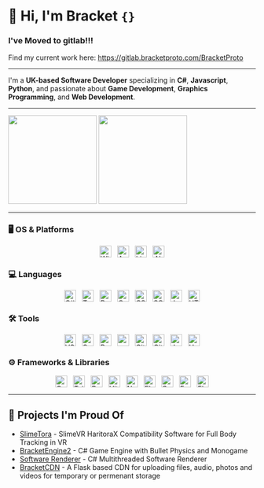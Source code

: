 # 👋 Hi, I'm **Bracket** `{}`

### I've Moved to gitlab!!!
Find my current work here: https://gitlab.bracketproto.com/BracketProto

--- 

I'm a **UK-based Software Developer** specializing in **C#**, **Javascript**, **Python**, and passionate about **Game Development**, **Graphics Programming**, and **Web Development**.

---

<p align="left">
  <img height="180em" src="https://github-readme-stats.vercel.app/api?username=OCSYT&show_icons=true&hide_border=true&theme=radical"/>
  <img height="180em" src="https://github-readme-stats.vercel.app/api/top-langs/?username=OCSYT&layout=compact&langs_count=8&hide_border=true&theme=radical"/>
</p>


---

### 🖥️ OS & Platforms

<div align="left" style="display:flex; flex-wrap: wrap; justify-content: center; gap: 12px;">
  <img src="https://img.shields.io/badge/Windows_10/11-0078D7?style=for-the-badge&logo=windows&logoColor=white" alt="Windows 10/11" height="24" />
  <img src="https://img.shields.io/badge/Arch_Linux-1E90FF?style=for-the-badge&logo=archlinux&logoColor=white" alt="Arch Linux" height="24" />
  <img src="https://img.shields.io/badge/Linux_Mint-6CC644?style=for-the-badge&logo=linuxmint&logoColor=white" alt="Linux Mint" height="24" />
  <img src="https://img.shields.io/badge/.NET-68217A?style=for-the-badge&logo=dotnet&logoColor=white" alt=".NET" height="24" />
</div>

### 💻 Languages

<div align="left" style="display:flex; flex-wrap: wrap; justify-content: center; gap: 12px;">
  <img src="https://img.shields.io/badge/C%23-3178C6?style=for-the-badge&logo=csharp&logoColor=white" alt="C#" height="24" />
  <img src="https://img.shields.io/badge/TypeScript-3178C6?style=for-the-badge&logo=typescript&logoColor=white" alt="TypeScript" height="24" />
  <img src="https://img.shields.io/badge/Python-3776AB?style=for-the-badge&logo=python&logoColor=white" alt="Python" height="24" />
  <img src="https://img.shields.io/badge/C%2B%2B-00599C?style=for-the-badge&logo=c%2B%2B&logoColor=white" alt="C++" height="24" />
  <img src="https://img.shields.io/badge/CSS3-264DE4?style=for-the-badge&logo=css3&logoColor=white" alt="CSS3" height="24" />
  <img src="https://img.shields.io/badge/SQL-31648B?style=for-the-badge&logo=sqlite&logoColor=white" alt="SQL" height="24" />
  <img src="https://img.shields.io/badge/JavaScript-F7DF1E?style=for-the-badge&logo=javascript&logoColor=black" alt="JavaScript" height="24" />
  <img src="https://img.shields.io/badge/HTML5-E34F26?style=for-the-badge&logo=html5&logoColor=white" alt="HTML5" height="24" />
</div>

### 🛠️ Tools

<div align="left" style="display:flex; flex-wrap: wrap; justify-content: center; gap: 12px;">
  <img src="https://img.shields.io/badge/Visual_Studio_Code-007ACC?style=for-the-badge&logo=visualstudiocode&logoColor=white" alt="VS Code" height="24" />
  <img src="https://img.shields.io/badge/Supabase-3ECF8E?style=for-the-badge&logo=supabase&logoColor=white" alt="Supabase" height="24" />
  <img src="https://img.shields.io/badge/Postman-FF6C37?style=for-the-badge&logo=postman&logoColor=white" alt="Postman" height="24" />
  <img src="https://img.shields.io/badge/npm-CB3837?style=for-the-badge&logo=npm&logoColor=white" alt="npm" height="24" />
  <img src="https://img.shields.io/badge/Git-F05032?style=for-the-badge&logo=git&logoColor=white" alt="Git" height="24" />
  <img src="https://img.shields.io/badge/GitHub-181717?style=for-the-badge&logo=github&logoColor=white" alt="GitHub" height="24" />
  <img src="https://img.shields.io/badge/JetBrains_Rider-000000?style=for-the-badge&logo=rider&logoColor=white" alt="JetBrains Rider" height="24" />
  <img src="https://img.shields.io/badge/Unity-222C37?style=for-the-badge&logo=unity&logoColor=white" alt="Unity" height="24" />
</div>

### ⚙️ Frameworks & Libraries

<div align="left" style="display:flex; flex-wrap: wrap; justify-content: center; gap: 12px;">
  <img src="https://img.shields.io/badge/OpenGL-5586A4?style=for-the-badge&logo=opengl&logoColor=white" alt="OpenGL" height="24" />
  <img src="https://img.shields.io/badge/Tailwind_CSS-06B6D4?style=for-the-badge&logo=tailwindcss&logoColor=white" alt="Tailwind CSS" height="24" />
  <img src="https://img.shields.io/badge/React-61DAFB?style=for-the-badge&logo=react&logoColor=black" alt="React" height="24" />
  <img src="https://img.shields.io/badge/Vite-646CFF?style=for-the-badge&logo=vite&logoColor=white" alt="Vite" height="24" />
  <img src="https://img.shields.io/badge/Node.js-339933?style=for-the-badge&logo=node.js&logoColor=white" alt="Node.js" height="24" />
  <img src="https://img.shields.io/badge/Electron-2B2E3A?style=for-the-badge&logo=electron&logoColor=white" alt="Electron" height="24" />
  <img src="https://img.shields.io/badge/Socket.IO-010101?style=for-the-badge&logo=socket.io&logoColor=white" alt="Socket.IO" height="24" />
  <img src="https://img.shields.io/badge/Express.js-000000?style=for-the-badge&logo=express&logoColor=white" alt="Express.js" height="24" />
  <img src="https://img.shields.io/badge/Flask-000000?style=for-the-badge&logo=flask&logoColor=white" alt="Flask" height="24" />
</div>

---

## 🚀 Projects I'm Proud Of

- [SlimeTora](https://github.com/OCSYT/SlimeTora/) - SlimeVR HaritoraX Compatibility Software for Full Body Tracking in VR  
- [BracketEngine2](https://github.com/OCSYT/BracketEngine2) - C# Game Engine with Bullet Physics and Monogame  
- [Software Renderer](https://github.com/OCSYT/SoftwareRenderer) - C# Multithreaded Software Renderer
- [BracketCDN](https://cdn.bracketproto.com/) - A Flask based CDN for uploading files, audio, photos and videos for temporary or permenant storage 

